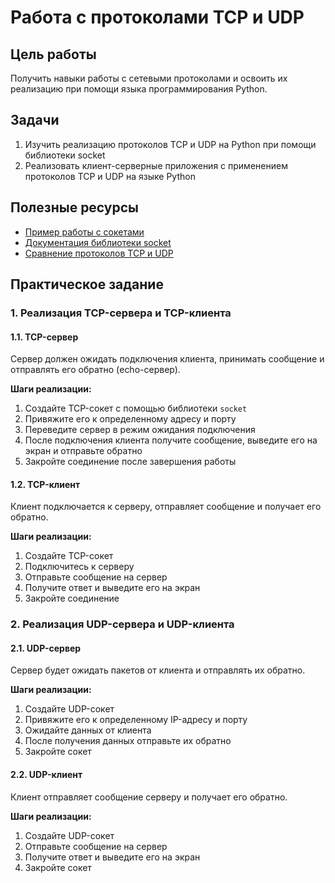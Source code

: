 # Работа с протоколами TCP и UDP

## Цель работы
Получить навыки работы с сетевыми протоколами и освоить их реализацию при помощи языка программирования Python.

## Задачи
1. Изучить реализацию протоколов TCP и UDP на Python при помощи библиотеки socket
2. Реализовать клиент-серверные приложения с применением протоколов TCP и UDP на языке Python

## Полезные ресурсы
- [Пример работы с сокетами](https://realpython.com/python-sockets/)
- [Документация библиотеки socket](https://docs.python.org/3/library/socket.html)
- [Сравнение протоколов TCP и UDP](https://selectel.ru/blog/tcp-vs-udp/)

## Практическое задание

### 1. Реализация TCP-сервера и TCP-клиента

#### 1.1. TCP-сервер
Сервер должен ожидать подключения клиента, принимать сообщение и отправлять его обратно (echo-сервер).

**Шаги реализации:**
1. Создайте TCP-сокет с помощью библиотеки `socket`
2. Привяжите его к определенному адресу и порту
3. Переведите сервер в режим ожидания подключения
4. После подключения клиента получите сообщение, выведите его на экран и отправьте обратно
5. Закройте соединение после завершения работы

#### 1.2. TCP-клиент
Клиент подключается к серверу, отправляет сообщение и получает его обратно.

**Шаги реализации:**
1. Создайте TCP-сокет
2. Подключитесь к серверу
3. Отправьте сообщение на сервер
4. Получите ответ и выведите его на экран
5. Закройте соединение

### 2. Реализация UDP-сервера и UDP-клиента

#### 2.1. UDP-сервер
Сервер будет ожидать пакетов от клиента и отправлять их обратно.

**Шаги реализации:**
1. Создайте UDP-сокет
2. Привяжите его к определенному IP-адресу и порту
3. Ожидайте данных от клиента
4. После получения данных отправьте их обратно
5. Закройте сокет

#### 2.2. UDP-клиент
Клиент отправляет сообщение серверу и получает его обратно.

**Шаги реализации:**
1. Создайте UDP-сокет
2. Отправьте сообщение на сервер
3. Получите ответ и выведите его на экран
4. Закройте сокет